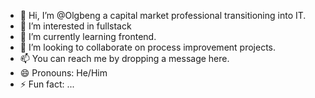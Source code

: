 - 👋 Hi, I’m @Olgbeng a capital market professional transitioning into IT.
- 👀 I’m interested in fullstack
- 🌱 I’m currently learning frontend.
- 💞️ I’m looking to collaborate on process improvement projects.
- 📫 You can reach me by dropping a message here.
- 😄 Pronouns: He/Him
- ⚡ Fun fact: ...

<!---
Olgbeng/Olgbeng is a ✨ special ✨ repository because its `README.md` (this file) appears on your GitHub profile.
You can click the Preview link to take a look at your changes.
--->
